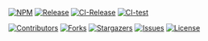 <!-- PROJECT SHIELDS -->
[![NPM][npm-shield]][npm-url]
[![Release][release-shield]][release-url]
[![CI-Release][ci-release-shield]][ci-release-url]
[![CI-test][ci-test-shield]][ci-test-url]

[![Contributors][contributors-shield]][contributors-url]
[![Forks][forks-shield]][forks-url]
[![Stargazers][stars-shield]][stars-url]
[![Issues][issues-shield]][issues-url]
[![License][license-shield]][license-url]

<!-- NPM -->
[npm-shield]: https://img.shields.io/npm/v/@canisminor/cli?style=flat&logo=npm
[npm-url]: https://www.npmjs.com/package/@canisminor/cli
<!-- Release -->
[release-shield]: https://img.shields.io/github/v/release/canisminor1990/anto?style=flat&sort=semver&logo=github
[release-url]: https://github.com/canisminor1990/anto/releases
<!-- ReleaseDate -->
[release-date-shield]: https://img.shields.io/github/release-date/canisminor1990/anto
[release-date-url]: https://github.com/canisminor1990/anto/releases
<!-- CI-Test -->
[ci-test-shield]: https://github.com/canisminor1990/anto/workflows/Test/badge.svg
[ci-test-url]: https://github.com/canisminor1990/anto/actions?query=Test
<!-- CI-Release -->
[ci-release-shield]: https://github.com/canisminor1990/anto/workflows/Release/badge.svg
[ci-release-url]: https://github.com/canisminor1990/anto/actions?query=Release
<!-- Contributors -->
[contributors-shield]: https://img.shields.io/github/contributors/canisminor1990/anto.svg?style=flat
[contributors-url]: https://github.com/canisminor1990/anto/graphs/contributors
<!-- Forks -->
[forks-shield]: https://img.shields.io/github/forks/canisminor1990/anto.svg?style=flat
[forks-url]: https://github.com/canisminor1990/anto/network/members
<!-- Stargazers -->
[stars-shield]: https://img.shields.io/github/stars/canisminor1990/anto.svg?style=flat
[stars-url]: https://github.com/canisminor1990/anto/stargazers
<!-- Issues -->
[issues-shield]: https://img.shields.io/github/issues/canisminor1990/anto.svg?style=flat
[issues-url]: https://github.com/canisminor1990/anto/issues
<!-- License -->
[license-shield]: https://img.shields.io/github/license/canisminor1990/anto.svg?style=flat
[license-url]: https://github.com/canisminor1990/anto/blob/master/LICENSE.txt